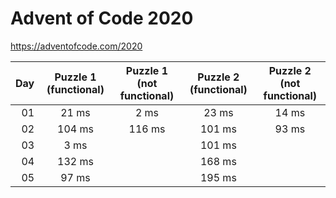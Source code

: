 # Advent of Code 2020

https://adventofcode.com/2020

| Day | Puzzle 1 (functional) | Puzzle 1 (not functional) | Puzzle 2 (functional) | Puzzle 2 (not functional) |
|----:|:---------------------:|:-------------------------:|:---------------------:|:-------------------------:|
| 01  | 21 ms                 | 2 ms                      | 23 ms                 | 14 ms                     |
| 02  | 104 ms                | 116 ms                    | 101 ms                | 93 ms                     |
| 03  | 3 ms                  |                           | 101 ms                |                           |
| 04  | 132 ms                |                           | 168 ms                |                           |
| 05  | 97 ms                 |                           | 195 ms                |                           |
